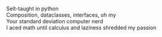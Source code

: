 Selt-taught in python<br>
Composition, dataclasses, interfaces, oh my<br>
Your standard deviation computer nerd<br>
I aced math until calculus and laziness shredded my passion